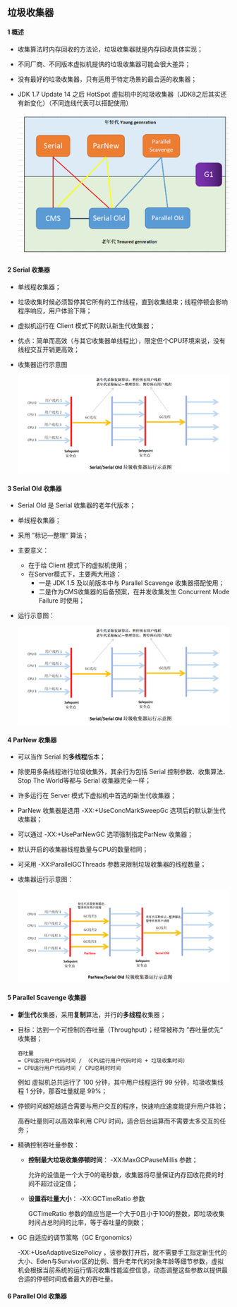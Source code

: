 ## 垃圾收集器

#### 1 概述

* 收集算法时内存回收的方法论，垃圾收集器就是内存回收具体实现；

* 不同厂商、不同版本虚拟机提供的垃圾收集器可能会很大差异；

* 没有最好的垃圾收集器，只有适用于特定场景的最合适的收集器；

* JDK 1.7 Update 14 之后 HotSpot 虚拟机中的垃圾收集器（JDK8之后其实还有新变化）（不同连线代表可以搭配使用）

  <img src="images.assets/1586347526039.png" alt="1586347526039" style="zoom:80%;" />

#### 2 Serial 收集器

* 单线程收集器；

* 垃圾收集时候必须暂停其它所有的工作线程，直到收集结束；线程停顿会影响程序响应，用户体验下降；

* 虚拟机运行在 Client 模式下的默认新生代收集器；

* 优点：简单而高效（与其它收集器单线程比），限定但个CPU环境来说，没有线程交互开销更高效；

* 收集器运行示意图

  ![1586348709713](images.assets/1586348709713.png)

#### 3 Serial Old 收集器

- Serial Old 是 Serial 收集器的老年代版本；

- 单线程收集器；
- 采用 ”标记—整理“ 算法；
- 主要意义：
  - 在于给 Client 模式下的虚拟机使用；
  - 在Server模式下，主要两大用途：
    - 一是 JDK 1.5 及以前版本中与 Parallel Scavenge 收集器搭配使用；
    - 二是作为CMS收集器的后备预案，在并发收集发生 Concurrent Mode Failure 时使用；

- 运行示意图：

  ![1586348709713](images.assets/1586348709713.png)

#### 4 ParNew 收集器

* 可以当作 Serial 的**多线程**版本；

* 除使用多条线程进行垃圾收集外，其余行为包括 Serial 控制参数、收集算法、Stop The World等都与 Serial 收集器完全一样；

* 许多运行在 Server 模式下虚拟机中首选的新生代收集器；

* ParNew 收集器是选用 -XX:+UseConcMarkSweepGc 选项后的默认新生代收集器；

* 可以通过 -XX:+UseParNewGC 选项强制指定ParNew 收集器；

* 默认开启的收集器线程数量与CPU的数量相同；

* 可采用 -XX:ParallelGCThreads 参数来限制垃圾收集器的线程数量；

* 收集器运行示意图：

  ![1586349312924](images.assets/1586349312924.png)

#### 5 Parallel Scavenge 收集器

* **新生代**收集器，采用**复制**算法，并行的**多线程**收集器；

* 目标：达到一个可控制的吞吐量（Throughput）；经常被称为 ”吞吐量优先“ 收集器；

  ```
  吞吐量 
  = CPU运行用户代码时间 / （CPU运行用户代码时间 + 垃圾收集时间）
  = CPU运行用户代码时间 / CPU总耗时时间
  ```

  例如 虚拟机总共运行了 100 分钟，其中用户线程运行 99 分钟，垃圾收集线程 1 分钟，那吞吐量就是 99%；

* 停顿时间越短越适合需要与用户交互的程序，快速响应速度能提升用户体验；

  高吞吐量则可以高效率利用 CPU 时间，适合后台运算而不需要太多交互的任务；

* 精确控制吞吐量参数：

  * **控制最大垃圾收集停顿时间**： -XX:MaxGCPauseMillis 参数；

    允许的设值是一个大于0的毫秒数，收集器将尽量保证内存回收花费的时间不超过设定值；

  * **设置吞吐量大小**： -XX:GCTimeRatio 参数

    GCTimeRatio 参数的值应当是一个大于0且小于100的整数，即垃圾收集时间占总时间的比率，等于吞吐量的倒数；

* GC 自适应的调节策略（GC Ergonomics）

  -XX:+UseAdaptiveSizePolicy ，该参数打开后，就不需要手工指定新生代的大小、Eden与Survivor区的比例、晋升老年代的对象年龄等细节参数，虚拟机会根据当前系统的运行情况收集性能监控信息，动态调整这些参数以提供最合适的停顿时间或者最大的吞吐量。

#### 6 Parallel Old 收集器

